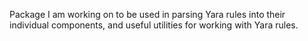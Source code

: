 Package I am working on to be used in parsing Yara rules into their individual components, and useful utilities for working with Yara rules.